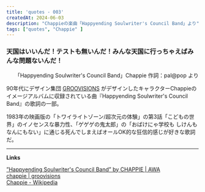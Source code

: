 ```yaml
---
title: 'quotes - 003'
createdAt: 2024-06-03
description: "Chappieの楽曲「Happyending Soulwriter's Council Band」より"
tags: ["quotes", "Chappie" ]
---
```


### 天国はいいんだ！テストも無いんだ！みんな天国に行っちゃえばみんな問題ないんだ！

<p style="text-align:right;">「Happyending Soulwriter's Council Band」Chappie 作詞：pal@pop より</p>

90年代にデザイン集団 [GROOVISIONS](https://groovisions.com/) がデザインしたキャラクターChappieのイメージアルバムに収録されている曲『Happyending Soulwriter's Council Band』の歌詞の一部。

1983年の映画版の「トワイライトゾーン/超次元の体験」の第3話「こどもの世界」のイノセンスな暴力性、「ゲゲゲの鬼太郎」の「おばけにゃ学校も しけんもなんにもない」に通じる死んでしまえばオールOK的な狂信的感じが好きな歌詞だ。

---

**Links**

[”Happyending Soulwriter's Council Band” by CHAPPIE | AWA](https://s.awa.fm/track/9f97aed4093c8a6d0927)  
[chappie \| groovisions](https://groovisions.com/chappie/#choice)  
[Chappie \- Wikipedia](https://ja.wikipedia.org/wiki/Chappie)